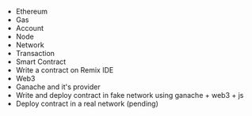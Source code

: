 + Ethereum
+ Gas
+ Account
+ Node
+ Network
+ Transaction
+ Smart Contract
+ Write a contract on Remix IDE
+ Web3
+ Ganache and it's provider
+ Write and deploy contract in fake network using ganache + web3 + js
+ Deploy contract in a real network (pending)